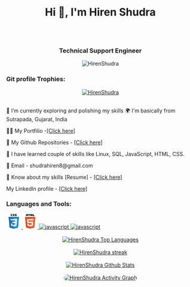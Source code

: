 <h1 align="center">Hi 👋, I'm Hiren Shudra</h1>

<div align="center">
  <img
    src="https://www.easewebs.com/web-logos/web-main.gif"
    alt=""
    width="300px"
  />
</div>

<div align="center">
  <a href="https://github.com/DenverCoder1/readme-typing-svg">
    <img
      src="https://readme-typing-svg.demolab.com/?lines=Hi! My self Hiren Shudra 👦🏽; I am a Technical Support Engineer; Interested in working with team;Curious%20to%20learn%20new%20things !&font=Fira%20Code&center=true&width=440&height=45&color=#37bcf7&vCenter=true&size=22&pause=1000"
      alt=""
    />
  </a>
</div>

<h3 align="center">Technical Support Engineer</h3>

<div align="center">
  <img
    src="https://komarev.com/ghpvc/?username=HirenShudra&label=Profile%20views&color=0e75b6&style=flat"
    alt="HirenShudra"
  />
</div>

<h3 align="left">Git profile Trophies:</h3>

<div align="center">
  <a href="https://github.com/ryo-ma/github-profile-trophy">
    <img
      src="https://github-profile-trophy.vercel.app/?username=HirenShudra"
      alt="HirenShudra"
    />
  </a>
</div>

<br />

<p>
  🔭 I’m currently exploring and polishing my skills 🌍 I'm basically from
  Sutrapada, Gujarat, India
</p>


<p>
  👨‍💻 My Portfilio -<a href="https://HirenShudra.github.io/" target="_blank">[Click here]</a>
</p>

<p>
  👀 My Github Repositories -
  <a href="https://github.com/HirenShudra?tab=repositories" target="_blank">[Click here]</a>
</p>
<p>
  🚀 I have learned couple of skills like Linux, SQL, JavaScript, HTML, CSS.
</p>
<p>📧 Email - shudrahiren8@gmail.com</p>
<p>
  📄 Know about my skills [Resume] -
  <a
    href="https://drive.google.com/file/d/1mSN2h8sVnTdbWhsgCHDLAb-2w2RUsZwm/view?usp=sharing"
    target="_blank">[Click here]</a
  >
</p>
<p>
  My LinkedIn profile -
  <a href="https://www.linkedin.com/in/hiren-shudra-a65880b3/" target="_blank">[Click here]</a>
</p>

<h3 align="left">Languages and Tools:</h3>
<div align="left">
  </a>
  <a href="https://www.w3schools.com/css/" target="_blank" rel="noreferrer">
    <img
      src="https://raw.githubusercontent.com/devicons/devicon/master/icons/css3/css3-original-wordmark.svg"
      alt="css3"
      width="40"
      height="40"
    />
  </a>

  </a>
  <a href="https://www.w3.org/html/" target="_blank" rel="noreferrer">
    <img
      src="https://raw.githubusercontent.com/devicons/devicon/master/icons/html5/html5-original-wordmark.svg"
      alt="html5"
      width="40"
      height="40"
    />
  </a>
  <a
    href="https://developer.mozilla.org/en-US/docs/Web/JavaScript"
    target="_blank"
    rel="noreferrer"
  >
  </a>


  <a href="https://www.w3.org/javascript/" target="_blank" rel="noreferrer">
    <img
      src="https://img.icons8.com/color/1x/javascript--v2.gif"
      alt="javascript"
      width="40"
      height="40"
    />
  </a>

  <a href="https://github.com/" target="_blank" rel="noreferrer">
    <img
      src="https://img.icons8.com/ios-filled/1x/github.png"
      alt="javascript"
      width="40"
      height="40"
    />
  </a>

</div>
<br />

<!-- https://github.com/anuraghazra/github-readme-stats -->
<div align="center">
  <a href="https://github.com/search?q=HirenShudra">
    <img
      alt="HirenShudra Top Languages"
      src="https://github-readme-stats.vercel.app/api/top-langs/?username=HirenShudra&langs_count=8&count_private=true&layout=compact&theme=react&title_color=FFFFFF&hide_border=true&bg_color=0071E3"
    />
  </a>
</div>
<br />

<!-- https://streak-stats.demolab.com/demo/  -->
<div align="center">
  <a href="https://github.com/HirenShudra/github-readme-streak-stats">
    <img
      title="🔥 Get streak stats for your profile at git.io/streak-stats"
      alt="HirenShudra streak"
      src="https://streak-stats.demolab.com?user=HirenShudra&theme=dark&hide_border=true&border_radius=5&dates=FFFFFF&background=0071E3&border=FFFFFF&stroke=FFFFFF&ring=FFFFFF&fire=FFFFFF&currStreakNum=FFFFFF&sideNums=FFFFFF&currStreakLabel=FFFFFF&sideLabels=FFFFFF)](https://git.io/streak-stats"
    />
  </a>
</div>
<br />

<div align="center">
  <a href="https://github.com/HirenShudra/github-readme-stats">
    <img
      alt="HirenShudra Github Stats"
      src="https://github-readme-stats.vercel.app/api?username=HirenShudra&show_icons=true&locale=en&theme=react&hide_border=true&title_color=FFFFFF&bg_color=0071E3"
    />
  </a>
</div>

<div align="center">
  <a href="https://github.com/HirenShudra">
    <span>
      <img
        alt=""
        align="center"
        src="http://github-profile-summary-cards.vercel.app/api/cards/profile-details?username=HirenShudra&theme=dark&background=0071E3"
      />
    </span>
  </a>
</div>


<div align="center">
  <a href="https://github.com/HirenShudra/github-readme-activity-graph">
    <img
      style="border-radius: 50px"
      width="70%"
      alt="HirenShudra Activity Graph"
      src="https://activity-graph.herokuapp.com/graph?username=HirenShudra&bg_color=0071E3&color=FFFFFF&line=FFFFFF&point=FFFFFF&area=true&hide_border=true&area_color=ECECEC"
    />
  </a>
</div>
